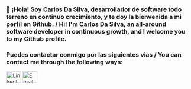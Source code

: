 ### :wave: ¡Hola! Soy Carlos Da Silva, desarrollador de software todo terreno en continuo crecimiento, y te doy la bienvenida a mi perfil en Github. / Hi! I'm Carlos Da Silva, an all-around software developer in continuous growth, and I welcome you to my Github profile.

### Puedes contactar conmigo por las siguientes vias / You can contact me through the following ways:
<p>
<a href="https://www.linkedin.com/in/carloshzdasilva/" target="_blank"><img align="center" src="https://cdn.jsdelivr.net/npm/simple-icons@3.0.1/icons/linkedin.svg" alt="LinkedIn de Carlos Da Silva" height="30" width="40" /></a>
<a href="mailto:carloshdezdasilva@gmail.com" target="_blank"><img align="center" src="https://cdn.jsdelivr.net/npm/simple-icons@3.0.1/icons/gmail.svg" alt="Email de Carlos Da Silva" height="30" width="40" /></a>
</p>
